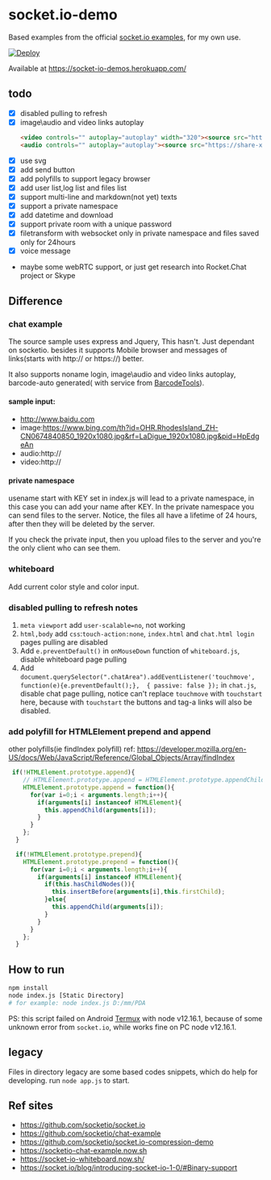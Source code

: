 # socket.io-demo

Based examples from the official [socket.io examples](https://github.com/socketio/socket.io/tree/master/examples), for my own use.

[![Deploy](https://www.herokucdn.com/deploy/button.png)](https://heroku.com/deploy?template=https://github.com/shanquan/socket.io-demo)

Available at <https://socket-io-demos.herokuapp.com/>

## todo
- [x] disabled pulling to refresh
- [x] image\audio and video links autoplay
  ```markdown
  <video controls="" autoplay="autoplay" width="320"><source src="https://share-xxx.cos.ap-guangzhou.myqcloud.com/video/sunshine.mp4" type="video/mp4"></video>
  <audio controls="" autoplay="autoplay"><source src="https://share-xxx.cos.ap-guangzhou.myqcloud.com/audio/%E6%82%AF%E5%86%9C.mp3"></audio>
  ```
- [x] use svg
- [x] add send button
- [x] add polyfills to support legacy browser
- [x] add user list,log list and files list
- [x] support multi-line and markdown(not yet) texts
- [x] support a private namespace
- [x] add datetime and download
- [x] support private room with a unique password
- [x] filetransform with websocket only in private namespace and files saved only for 24hours
- [x] voice message
- maybe some webRTC support, or just get research into Rocket.Chat project or Skype

## Difference

### chat example
The source sample uses express and Jquery, This hasn't. Just dependant on socketio. besides it supports Mobile browser and messages of links(starts with http:// or https://) better.

It also supports noname login, image\audio and video links autoplay, barcode-auto generated( with service from [BarcodeTools](http://generator.barcodetools.com/)).

#### sample input:
- http://www.baidu.com
- image:https://www.bing.com/th?id=OHR.RhodesIsland_ZH-CN0674840850_1920x1080.jpg&rf=LaDigue_1920x1080.jpg&pid=HpEdgeAn
- audio:http://
- video:http://

#### private namespace
usename start with KEY set in index.js will lead to a private namespace, in this case you can add your name after KEY. In the private namespace you can send files to the server. Notice, the files all have a lifetime of 24 hours, after then they will be deleted by the server.

If you check the private input, then you upload files to the server and you're the only client who can see them.

### whiteboard
Add current color style and color input.

### disabled pulling to refresh notes
1. `meta viewport` add `user-scalable=no`, not working
2. `html,body` add `css`:`touch-action:none`, `index.html` and `chat.html login` pages pulling are disabled
3. Add `e.preventDefault()` in `onMouseDown` function of `whiteboard.js`, disable whiteboard page pulling
4. Add `document.querySelector(".chatArea").addEventListener('touchmove', function(e){e.preventDefault();},  { passive: false });` in `chat.js`, disable chat page pulling, notice can't replace `touchmove` with `touchstart` here, because with `touchstart` the buttons and tag-a links will also be disabled. 

### add polyfill for HTMLElement prepend and append

other polyfills(ie findIndex polyfill) ref: https://developer.mozilla.org/en-US/docs/Web/JavaScript/Reference/Global_Objects/Array/findIndex
```js
 if(!HTMLElement.prototype.append){
    // HTMLElement.prototype.append = HTMLElement.prototype.appendChild;
    HTMLElement.prototype.append = function(){
      for(var i=0;i < arguments.length;i++){
        if(arguments[i] instanceof HTMLElement){
          this.appendChild(arguments[i]);
        }
      }
    };
  }

  if(!HTMLElement.prototype.prepend){
    HTMLElement.prototype.prepend = function(){
      for(var i=0;i < arguments.length;i++){
        if(arguments[i] instanceof HTMLElement){
          if(this.hasChildNodes()){
            this.insertBefore(arguments[i],this.firstChild);
          }else{
            this.appendChild(arguments[i]);
          }
        }
      }
    };
  }
```

## How to run
```bash
npm install
node index.js [Static Directory]
# for example: node index.js D:/mm/PDA
```

PS: this script failed on Android [Termux](https://termux.com/) with node v12.16.1, because of some unknown error from `socket.io`, while works fine on PC node v12.16.1.

## legacy
Files in directory legacy are some based codes snippets, which do help for developing. run `node app.js` to start.

## Ref sites
- <https://github.com/socketio/socket.io>
- <https://github.com/socketio/chat-example>
- <https://github.com/socketio/socket.io-compression-demo>
- <https://socketio-chat-example.now.sh>
- <https://socket-io-whiteboard.now.sh/>
- <https://socket.io/blog/introducing-socket-io-1-0/#Binary-support>